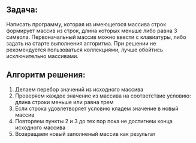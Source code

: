 ## Задача:
Написать программу, которая из имеющегося массива строк формирует массив из строк, длина которых меньше либо равна 3 символа. Первоначальный массив можно ввести с клавиатуры, либо задать на старте выполнения алгоритма. При решении не рекомендуется пользоваться коллекциями, лучше обойтись исключительно массивами.

## Алгоритм решения:
1)  Делаем перебор значений из исходного массива
2) Проверяем каждое значение из массива на соответствие условию: длина строки меньше или равна трем
3) Если строка удовлетворяет условию кладем значение в новый массив
4) Повторяем пункты 2 и 3 до тех пор пока не достигнем конца исходного массива
5) Возвращаем новый заполненый массив как результат